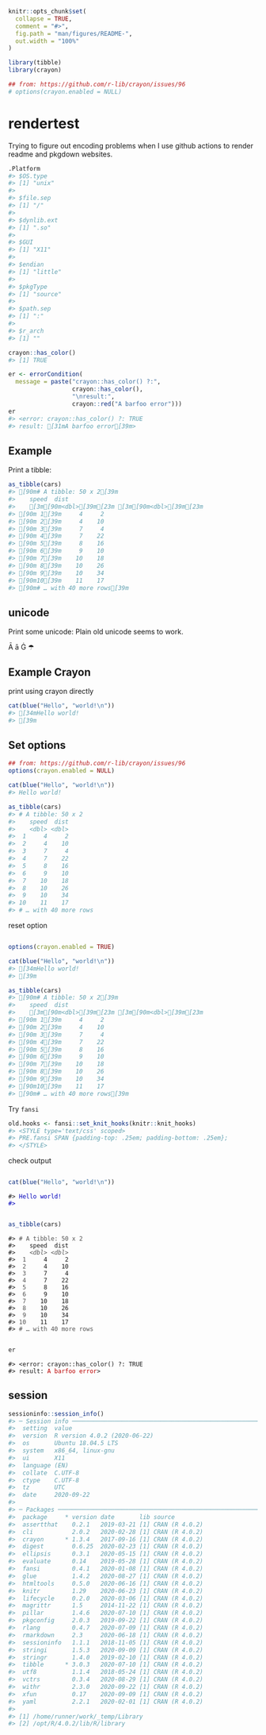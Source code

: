 
<!-- README.md is generated from README.Rmd. Please edit that file -->

``` r
knitr::opts_chunk$set(
  collapse = TRUE,
  comment = "#>",
  fig.path = "man/figures/README-",
  out.width = "100%"
)

library(tibble)
library(crayon)

## from: https://github.com/r-lib/crayon/issues/96
# options(crayon.enabled = NULL)
```

# rendertest

Trying to figure out encoding problems when I use github actions to
render readme and pkgdown websites.

``` r
.Platform
#> $OS.type
#> [1] "unix"
#> 
#> $file.sep
#> [1] "/"
#> 
#> $dynlib.ext
#> [1] ".so"
#> 
#> $GUI
#> [1] "X11"
#> 
#> $endian
#> [1] "little"
#> 
#> $pkgType
#> [1] "source"
#> 
#> $path.sep
#> [1] ":"
#> 
#> $r_arch
#> [1] ""
```

``` r
crayon::has_color()
#> [1] TRUE
```

``` r
er <- errorCondition(
  message = paste("crayon::has_color() ?:",
                  crayon::has_color(),
                  "\nresult:",
                  crayon::red("A barfoo error")))
er
#> <error: crayon::has_color() ?: TRUE 
#> result: [31mA barfoo error[39m>
```

## Example

Print a tibble:

``` r
as_tibble(cars)
#> [90m# A tibble: 50 x 2[39m
#>    speed  dist
#>    [3m[90m<dbl>[39m[23m [3m[90m<dbl>[39m[23m
#> [90m 1[39m     4     2
#> [90m 2[39m     4    10
#> [90m 3[39m     7     4
#> [90m 4[39m     7    22
#> [90m 5[39m     8    16
#> [90m 6[39m     9    10
#> [90m 7[39m    10    18
#> [90m 8[39m    10    26
#> [90m 9[39m    10    34
#> [90m10[39m    11    17
#> [90m# … with 40 more rows[39m
```

## unicode

Print some unicode: Plain old unicode seems to work.

Ā ā Ġ ☂

## Example Crayon

print using crayon directly

``` r
cat(blue("Hello", "world!\n"))
#> [34mHello world!
#> [39m
```

## Set options

``` r
## from: https://github.com/r-lib/crayon/issues/96
options(crayon.enabled = NULL)

cat(blue("Hello", "world!\n"))
#> Hello world!

as_tibble(cars)
#> # A tibble: 50 x 2
#>    speed  dist
#>    <dbl> <dbl>
#>  1     4     2
#>  2     4    10
#>  3     7     4
#>  4     7    22
#>  5     8    16
#>  6     9    10
#>  7    10    18
#>  8    10    26
#>  9    10    34
#> 10    11    17
#> # … with 40 more rows
```

reset option

``` r

options(crayon.enabled = TRUE)

cat(blue("Hello", "world!\n"))
#> [34mHello world!
#> [39m

as_tibble(cars)
#> [90m# A tibble: 50 x 2[39m
#>    speed  dist
#>    [3m[90m<dbl>[39m[23m [3m[90m<dbl>[39m[23m
#> [90m 1[39m     4     2
#> [90m 2[39m     4    10
#> [90m 3[39m     7     4
#> [90m 4[39m     7    22
#> [90m 5[39m     8    16
#> [90m 6[39m     9    10
#> [90m 7[39m    10    18
#> [90m 8[39m    10    26
#> [90m 9[39m    10    34
#> [90m10[39m    11    17
#> [90m# … with 40 more rows[39m
```

Try `fansi`

``` r
old.hooks <- fansi::set_knit_hooks(knitr::knit_hooks)
#> <STYLE type='text/css' scoped>
#> PRE.fansi SPAN {padding-top: .25em; padding-bottom: .25em};
#> </STYLE>
```

check output

``` r

cat(blue("Hello", "world!\n"))
```

<PRE class="fansi fansi-output"><CODE>#&gt; <span style='color: #0000BB;'>Hello world!
#&gt; </span><span>
</span></CODE></PRE>

``` r

as_tibble(cars)
```

<PRE class="fansi fansi-output"><CODE>#&gt; <span style='color: #555555;'># A tibble: 50 x 2</span><span>
#&gt;    speed  dist
#&gt;    </span><span style='color: #555555;font-style: italic;'>&lt;dbl&gt;</span><span> </span><span style='color: #555555;font-style: italic;'>&lt;dbl&gt;</span><span>
#&gt; </span><span style='color: #555555;'> 1</span><span>     4     2
#&gt; </span><span style='color: #555555;'> 2</span><span>     4    10
#&gt; </span><span style='color: #555555;'> 3</span><span>     7     4
#&gt; </span><span style='color: #555555;'> 4</span><span>     7    22
#&gt; </span><span style='color: #555555;'> 5</span><span>     8    16
#&gt; </span><span style='color: #555555;'> 6</span><span>     9    10
#&gt; </span><span style='color: #555555;'> 7</span><span>    10    18
#&gt; </span><span style='color: #555555;'> 8</span><span>    10    26
#&gt; </span><span style='color: #555555;'> 9</span><span>    10    34
#&gt; </span><span style='color: #555555;'>10</span><span>    11    17
#&gt; </span><span style='color: #555555;'># … with 40 more rows</span><span>
</span></CODE></PRE>

``` r

er
```

<PRE class="fansi fansi-output"><CODE>#&gt; &lt;error: crayon::has_color() ?: TRUE 
#&gt; result: <span style='color: #BB0000;'>A barfoo error</span><span>&gt;
</span></CODE></PRE>

## session

``` r
sessioninfo::session_info()
#> ─ Session info ───────────────────────────────────────────────────────────────
#>  setting  value                       
#>  version  R version 4.0.2 (2020-06-22)
#>  os       Ubuntu 18.04.5 LTS          
#>  system   x86_64, linux-gnu           
#>  ui       X11                         
#>  language (EN)                        
#>  collate  C.UTF-8                     
#>  ctype    C.UTF-8                     
#>  tz       UTC                         
#>  date     2020-09-22                  
#> 
#> ─ Packages ───────────────────────────────────────────────────────────────────
#>  package     * version date       lib source        
#>  assertthat    0.2.1   2019-03-21 [1] CRAN (R 4.0.2)
#>  cli           2.0.2   2020-02-28 [1] CRAN (R 4.0.2)
#>  crayon      * 1.3.4   2017-09-16 [1] CRAN (R 4.0.2)
#>  digest        0.6.25  2020-02-23 [1] CRAN (R 4.0.2)
#>  ellipsis      0.3.1   2020-05-15 [1] CRAN (R 4.0.2)
#>  evaluate      0.14    2019-05-28 [1] CRAN (R 4.0.2)
#>  fansi         0.4.1   2020-01-08 [1] CRAN (R 4.0.2)
#>  glue          1.4.2   2020-08-27 [1] CRAN (R 4.0.2)
#>  htmltools     0.5.0   2020-06-16 [1] CRAN (R 4.0.2)
#>  knitr         1.29    2020-06-23 [1] CRAN (R 4.0.2)
#>  lifecycle     0.2.0   2020-03-06 [1] CRAN (R 4.0.2)
#>  magrittr      1.5     2014-11-22 [1] CRAN (R 4.0.2)
#>  pillar        1.4.6   2020-07-10 [1] CRAN (R 4.0.2)
#>  pkgconfig     2.0.3   2019-09-22 [1] CRAN (R 4.0.2)
#>  rlang         0.4.7   2020-07-09 [1] CRAN (R 4.0.2)
#>  rmarkdown     2.3     2020-06-18 [1] CRAN (R 4.0.2)
#>  sessioninfo   1.1.1   2018-11-05 [1] CRAN (R 4.0.2)
#>  stringi       1.5.3   2020-09-09 [1] CRAN (R 4.0.2)
#>  stringr       1.4.0   2019-02-10 [1] CRAN (R 4.0.2)
#>  tibble      * 3.0.3   2020-07-10 [1] CRAN (R 4.0.2)
#>  utf8          1.1.4   2018-05-24 [1] CRAN (R 4.0.2)
#>  vctrs         0.3.4   2020-08-29 [1] CRAN (R 4.0.2)
#>  withr         2.3.0   2020-09-22 [1] CRAN (R 4.0.2)
#>  xfun          0.17    2020-09-09 [1] CRAN (R 4.0.2)
#>  yaml          2.2.1   2020-02-01 [1] CRAN (R 4.0.2)
#> 
#> [1] /home/runner/work/_temp/Library
#> [2] /opt/R/4.0.2/lib/R/library
```
